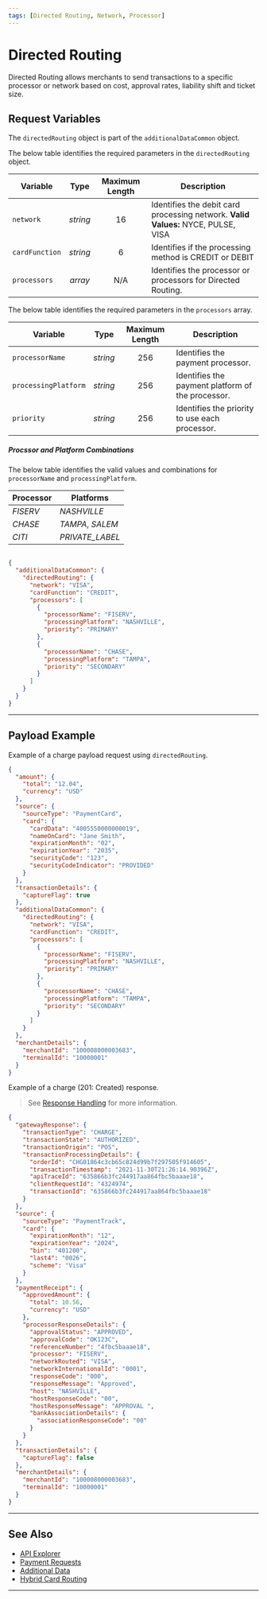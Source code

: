 ```yaml
---
tags: [Directed Routing, Network, Processor]
---
```


# Directed Routing

Directed Routing allows merchants to send transactions to a specific processor or network based on cost, approval rates, liability shift and ticket size.

## Request Variables

The `directedRouting` object is part of the `additionalDataCommon` object.

<!--
type: tab
titles: directedRouting, processors, JSON Example
-->

The below table identifies the required parameters in the `directedRouting` object.

| Variable | Type | Maximum Length | Description |
| -------- | :--: | :------------: | ------------------ |
| `network` | *string* | 16 | Identifies the debit card processing network. **Valid Values:** NYCE, PULSE, VISA |
| `cardFunction` | *string* | 6 | Identifies if the processing method is CREDIT or DEBIT |
| `processors` | *array* | N/A  | Identifies the processor or processors for Directed Routing. |

<!--
type: tab
-->

The below table identifies the required parameters in the `processors` array.

| Variable | Type | Maximum Length | Description |
| -------- | :--: | :------------: | ------------------ |
| `processorName` | *string* | 256 | Identifies the payment processor. |
| `processingPlatform` | *string* | 256 | Identifies the payment platform of the processor. |
| `priority` | *string* | 256 | Identifies the priority to use each processor. |

##### Procssor and Platform Combinations

The below table identifies the valid values and combinations for `processorName` and `processingPlatform`.

| Processor | Platforms |
| ----- | ----- |
| *FISERV* | *NASHVILLE* |
| *CHASE* | *TAMPA*, *SALEM* |
| *CITI* | *PRIVATE_LABEL* |

<!--
type: tab
-->

```json

{
  "additionalDataCommon": {
    "directedRouting": {
      "network": "VISA",
      "cardFunction": "CREDIT",
      "processors": [
        {
          "processorName": "FISERV",
          "processingPlatform": "NASHVILLE",
          "priority": "PRIMARY"
        },
        {
          "processorName": "CHASE",
          "processingPlatform": "TAMPA",
          "priority": "SECONDARY"
        }
      ]
    }
  }
}

```

<!-- type: tab-end -->

---

## Payload Example

<!--
type: tab
titles: Request, Response
-->

Example of a charge payload request using `directedRouting`.

```json
{
  "amount": {
    "total": "12.04",
    "currency": "USD"
  },
  "source": {
    "sourceType": "PaymentCard",
    "card": {
      "cardData": "4005550000000019",
      "nameOnCard": "Jane Smith",
      "expirationMonth": "02",
      "expirationYear": "2035",
      "securityCode": "123",
      "securityCodeIndicator": "PROVIDED"
    }
  },
  "transactionDetails": {
    "captureFlag": true
  },
  "additionalDataCommon": {
    "directedRouting": {
      "network": "VISA",
      "cardFunction": "CREDIT",
      "processors": [
        {
          "processorName": "FISERV",
          "processingPlatform": "NASHVILLE",
          "priority": "PRIMARY"
        },
        {
          "processorName": "CHASE",
          "processingPlatform": "TAMPA",
          "priority": "SECONDARY"
        }
      ]
    }
  },
  "merchantDetails": {
    "merchantId": "100008000003683",
    "terminalId": "10000001"
  }
}
```
<!--
type: tab
-->

Example of a charge (201: Created) response.

<!-- theme: info -->
> See [Response Handling](?path=docs/Resources/Guides/Response-Codes/Response-Handling.md) for more information.

```json
{
  "gatewayResponse": {
    "transactionType": "CHARGE",
    "transactionState": "AUTHORIZED",
    "transactionOrigin": "POS",
    "transactionProcessingDetails": {
      "orderId": "CHG01864c3cb65c824d99b7f297505f914605",
      "transactionTimestamp": "2021-11-30T21:26:14.90396Z",
      "apiTraceId": "635866b3fc244917aa864fbc5baaae18",
      "clientRequestId": "4324974",
      "transactionId": "635866b3fc244917aa864fbc5baaae18"
    }
  },
  "source": {
    "sourceType": "PaymentTrack",
    "card": {
      "expirationMonth": "12",
      "expirationYear": "2024",
      "bin": "401200",
      "last4": "0026",
      "scheme": "Visa"
    }
  },
  "paymentReceipt": {
    "approvedAmount": {
      "total": 10.56,
      "currency": "USD"
    },
    "processorResponseDetails": {
      "approvalStatus": "APPROVED",
      "approvalCode": "OK123C",
      "referenceNumber": "4fbc5baaae18",
      "processor": "FISERV",
      "networkRouted": "VISA",
      "networkInternationalId": "0001",
      "responseCode": "000",
      "responseMessage": "Approved",
      "host": "NASHVILLE",
      "hostResponseCode": "00",
      "hostResponseMessage": "APPROVAL ",
      "bankAssociationDetails": {
        "associationResponseCode": "00"
      }
    }
  },
  "transactionDetails": {
    "captureFlag": false
  },
  "merchantDetails": {
    "merchantId": "100008000003683",
    "terminalId": "10000001"
  }
}
```

<!-- type: tab-end -->

---

## See Also

- [API Explorer](../api/?type=post&path=/payments/v1/charges)
- [Payment Requests](?path=docs/Resources/API-Documents/Payments/Payments.md)
- [Additional Data](?path=docs/Resources/Master-Data/Additional-Data.md)
- [Hybrid Card Routing](?path=docs/Resources/Guides/Routing/Hybrid-Card.md)

---
